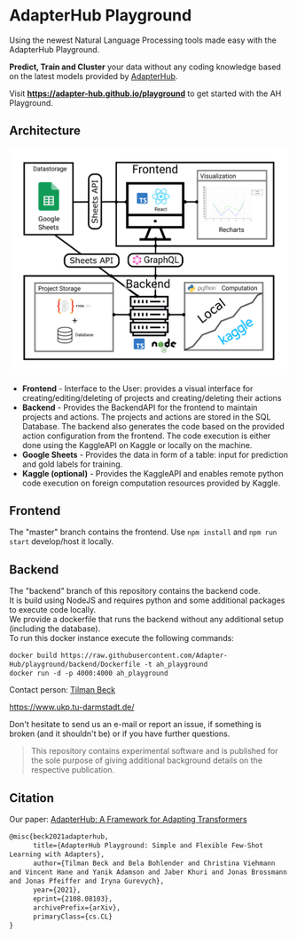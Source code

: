 # AdapterHub Playground

Using the newest Natural Language Processing tools made easy with the AdapterHub Playground.

**Predict, Train and Cluster** your data without any coding knowledge based on the latest models provided by [AdapterHub](https://adapterhub.ml/).

Visit **https://adapter-hub.github.io/playground** to get started with the AH Playground.


## Architecture

![](architecture_v3_latex.svg)

-   **Frontend** - Interface to the User: provides a visual interface for creating/editing/deleting of projects and creating/deleting their actions
-   **Backend** - Provides the BackendAPI for the frontend to maintain projects and actions. The projects and actions are stored in the SQL Database. The backend also generates the code based on the provided action configuration from the frontend. The code execution is either done using the KaggleAPI on Kaggle or locally on the machine.
-   **Google Sheets** - Provides the data in form of a table: input for prediction and gold labels for training.
-   **Kaggle (optional)** - Provides the KaggleAPI and enables remote python code execution on foreign computation resources provided by Kaggle.

## Frontend

The "master" branch contains the frontend. Use `npm install` and `npm run start` develop/host it locally.

## Backend

The "backend" branch of this repository contains the backend code.  
It is build using NodeJS and requires python and some additional packages to execute code locally.  
We provide a dockerfile that runs the backend without any additional setup (including the database).  
To run this docker instance execute the following commands:

```
docker build https://raw.githubusercontent.com/Adapter-Hub/playground/backend/Dockerfile -t ah_playground
docker run -d -p 4000:4000 ah_playground
```

Contact person: [Tilman Beck](mailto:beck@ukp.informatik.tu-darmstadt.de)

https://www.ukp.tu-darmstadt.de/


Don't hesitate to send us an e-mail or report an issue, if something is broken (and it shouldn't be) or if you have further questions.

> This repository contains experimental software and is published for the sole purpose of giving additional background details on the respective publication.

## Citation

Our paper: [AdapterHub: A Framework for Adapting Transformers](https://arxiv.org/abs/2007.07779)

```
@misc{beck2021adapterhub,
      title={AdapterHub Playground: Simple and Flexible Few-Shot Learning with Adapters}, 
      author={Tilman Beck and Bela Bohlender and Christina Viehmann and Vincent Hane and Yanik Adamson and Jaber Khuri and Jonas Brossmann and Jonas Pfeiffer and Iryna Gurevych},
      year={2021},
      eprint={2108.08103},
      archivePrefix={arXiv},
      primaryClass={cs.CL}
}
```